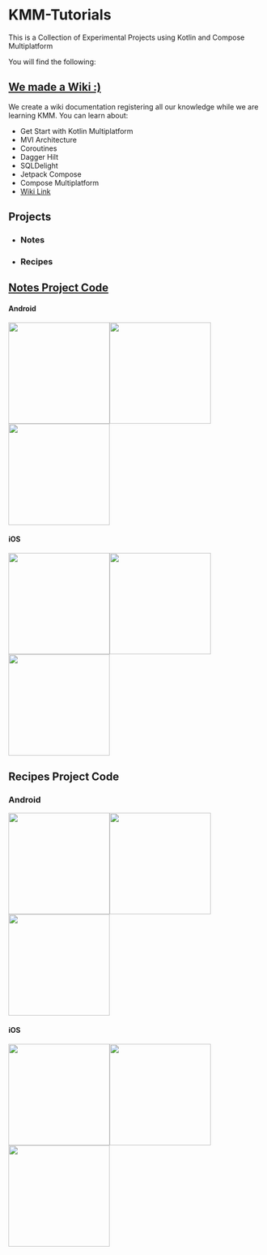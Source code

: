 # KMM-Tutorials
This is a Collection of Experimental Projects using Kotlin and Compose Multiplatform

You will find the following:

## [We made a Wiki :)](https://github.com/anahisalgado1/KMM-Tutorials/wiki/Home/)
We create a wiki documentation registering all our knowledge while we are learning KMM.
You can learn about:

- Get Start with Kotlin Multiplatform
- MVI Architecture
- Coroutines
- Dagger Hilt
- SQLDelight
- Jetpack Compose
- Compose Multiplatform
- [Wiki Link](https://github.com/anahisalgado1/KMM-Tutorials/wiki/Home/)

## Projects
- ### Notes
- ### Recipes

## [Notes Project Code](https://github.com/alexis-tamher-globant/clean-notes/tree/889be2619657b14ec7033c5d65c9419e30567ec6)
#### Android
<img width="200" src="https://github.com/anahisalgado1/KMM-Tutorials/blob/main/images/Note_Android_1.png"><img width="200" src="https://github.com/anahisalgado1/KMM-Tutorials/blob/main/images/Note_Android_2.png"><img width="200" src="https://github.com/anahisalgado1/KMM-Tutorials/blob/main/images/Note_Android_4.png">

#### iOS
<img width="200" src="https://github.com/anahisalgado1/KMM-Tutorials/blob/main/images/NoteIOS_1.png"><img width="200" src="https://github.com/anahisalgado1/KMM-Tutorials/blob/main/images/NoteIOS_3.png"><img width="200" src="https://github.com/anahisalgado1/KMM-Tutorials/blob/main/images/NoteIOS_2.png">

## Recipes Project Code
### Android
<img width="200" src="https://github.com/anahisalgado1/KMM-Tutorials/blob/main/images/Recipe_Android_2.png"><img width="200" src="https://github.com/anahisalgado1/KMM-Tutorials/blob/main/images/Recipe_Android_3.png"><img width="200" src="https://github.com/anahisalgado1/KMM-Tutorials/blob/main/images/Recipe_Android_4.png">

#### iOS
<img width="200" src="https://github.com/anahisalgado1/KMM-Tutorials/blob/main/images/Recipe_IOS_2.png"><img width="200" src="https://github.com/anahisalgado1/KMM-Tutorials/blob/main/images/Recipe_IOS_3.png"><img width="200" src="https://github.com/anahisalgado1/KMM-Tutorials/blob/main/images/Recipe_IOS_4.png">


